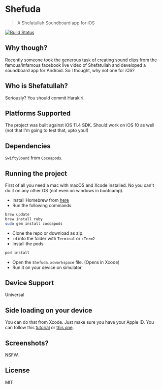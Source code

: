 # Shefuda
> A Shefatullah Soundboard app for iOS

[![Build Status](https://travis-ci.org/ShawonAshraf/Shefuda.svg?branch=master)](https://travis-ci.org/ShawonAshraf/Shefuda)

## Why though?
Recently someone took the generous task of creating sound clips from the famous/infamous facebook live video of Shefatullah and developed a soundboard app for Android. So I thought, why not one for iOS?

## Who is Shefatullah?
Seriously? You should commit Harakiri.

## Platforms Supported
The project was built against iOS 11.4 SDK. Should work on iOS 10 as well (not that I'm going to test that, upto you!)

## Dependencies
`SwiftySound` from `Cocoapods`.

## Running the project
First of all you need a mac with macOS and Xcode installed. No you can't do it on any other OS (not even on windows in bootcamp).

- Install Homebrew from [here](https://brew.sh/)
- Run the following commands
```bash
brew update
brew install ruby
sudo gem install cocoapods
```
- Clone the repo or download as zip.
- `cd` into the folder with `Terminal` or `iTerm2`
- Install the pods
```bash
pod install
```
- Open the `Shefuda.xcworkspace` file. (Opens in Xcode)
- Run it on your device on simulator

## Device Support
Universal

## Side loading on your device
You can do that from Xcode. Just make sure you have your Apple ID. You can follow this [tutorial](https://youtu.be/VvrBbBjP-Hs) or [this one](https://youtu.be/bpyslMcAsgs).

## Screenshots?
NSFW.

## License
MIT